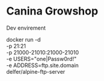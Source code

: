 # Canina Growshop

Dev envirement

docker run -d \
    -p 21:21 \
    -p 21000-21010:21000-21010 \
    -e USERS="one|Passw0rd!" \
    -e ADDRESS=ftp.site.domain \
    delfer/alpine-ftp-server
